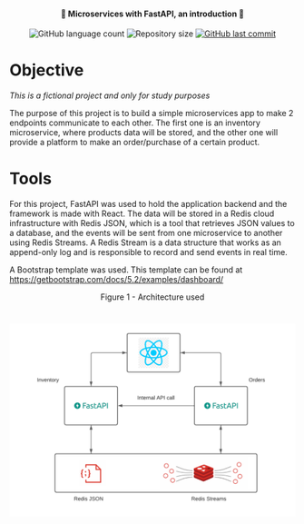 <h4 align="center"> 
	🚧 Microservices with FastAPI, an introduction 🚧
</h4>

<p align="center">
  <img alt="GitHub language count" src="https://img.shields.io/github/languages/count/rmendes1/fastapi_microservices?color=%2304D361">

 <img alt="Repository size" src="https://img.shields.io/github/repo-size/rmendes1/fastapi_microservices">
	
  
  <a href="https://github.com/rmendes1/house-rocket/commits/main">
    <img alt="GitHub last commit" src="https://img.shields.io/github/last-commit/rmendes1/fastapi_microservices">
  </a>
  

# **Objective**
_This is a fictional project and only for study purposes_

The purpose of this project is to build a simple microservices app to make 2 endpoints communicate to each other.
The first one is an inventory microservice, where products data will be stored, and the other one will provide a platform
to make an order/purchase of a certain product.

# **Tools**

For this project, FastAPI was used to hold the application backend and the framework is made with React.
The data will be stored in a Redis cloud infrastructure with Redis JSON, which is a tool that retrieves
JSON values to a database, and the events will be sent from one microservice to another using Redis Streams. A Redis Stream is 
a data structure that works as an append-only log and is responsible to record and send events in real time.

A Bootstrap template was used. This template can be found at https://getbootstrap.com/docs/5.2/examples/dashboard/

<p align = "center" > Figure 1 - Architecture used</p>
<h1 align="center"> 
<img src="diagram.png">
</h1>
